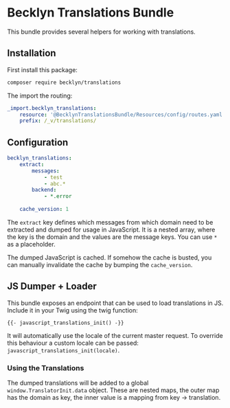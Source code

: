 Becklyn Translations Bundle
===========================

This bundle provides several helpers for working with translations.

Installation
------------

First install this package:

```bash
composer require becklyn/translations 
```

The import the routing:


```yaml
_import.becklyn_translations:
    resource: '@BecklynTranslationsBundle/Resources/config/routes.yaml'
    prefix: /_v/translations/
```


Configuration
-------------


```yaml
becklyn_translations:
    extract:
        messages:
            - test
            - abc.*
        backend:
            - *.error
    
    cache_version: 1
```

The `extract` key defines which messages from which domain need to be extracted and dumped for usage in JavaScript.
It is a nested array, where the key is the domain and the values are the message keys. You can use `*` as a placeholder.

The dumped JavaScript is cached. If somehow the cache is busted, you can manually invalidate the cache by bumping the 
`cache_version`.


JS Dumper + Loader
------------------

This bundle exposes an endpoint that can be used to load translations in JS.
Include it in your Twig using the twig function:

```twig
{{- javascript_translations_init() -}}
```

It will automatically use the locale of the current master request. To override this behaviour a custom locale can be passed:
`javascript_translations_init(locale)`.


### Using the Translations

The dumped translations will be added to a global `window.TranslatorInit.data` object. These are nested maps, the 
outer map has the domain as key, the inner value is a mapping from key -> translation. 
